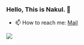 ###  Hello, This is Nakul. 👋

- 📫 How to reach me: <a href = "https://nakulshahdadpuri3141@gmail.com"> Mail </a>

<img src="https://github-readme-stats.vercel.app/api?username=nakul-shahdadpuri">

<!--
**nakul-shahdadpuri/nakul-shahdadpuri** is a ✨ _special_ ✨ repository because its `README.md` (this file) appears on your GitHub profile.

Here are some ideas to get you started:

- 🔭 I’m currently working on ...

- 👯 I’m looking to collaborate on ...
- 🤔 I’m looking for help with ...
- 💬 Ask me about ...
- 📫 How to reach me: ...
- 😄 Pronouns: ...
- ⚡ Fun fact: ...
-->

